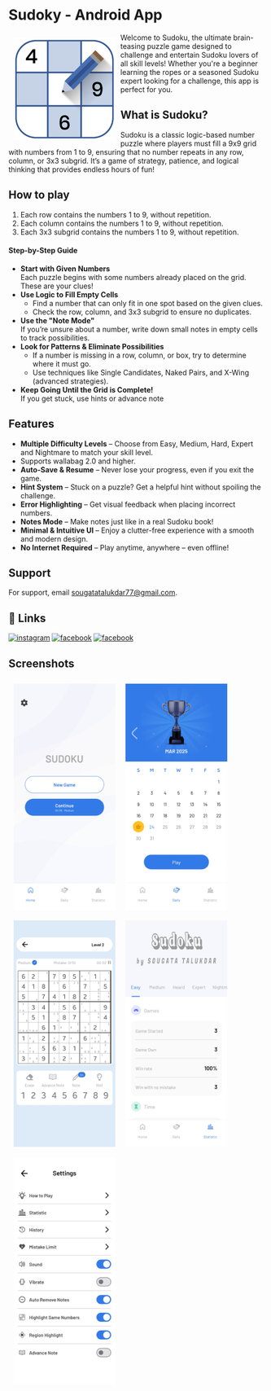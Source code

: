 # Sudoky - Android App

<img src="https://raw.githubusercontent.com/Sou-gata/sudoku_android_game/refs/heads/main/app/src/main/res/drawable/app_icon.png" align="left"
width="200" hspace="10" vspace="10">

Welcome to Sudoku, the ultimate brain-teasing puzzle game designed to challenge and entertain Sudoku lovers of all skill levels! Whether you're a beginner learning the ropes or a seasoned Sudoku expert looking for a challenge, this app is perfect for you.

## What is Sudoku?

Sudoku is a classic logic-based number puzzle where players must fill a 9x9 grid with numbers from 1 to 9, ensuring that no number repeats in any row, column, or 3x3 subgrid. It’s a game of strategy, patience, and logical thinking that provides endless hours of fun!

## How to play

<ol>
    <li>Each row contains the numbers 1 to 9, without repetition.</li>
    <li>Each column contains the numbers 1 to 9, without repetition.</li>
    <li>Each 3x3 subgrid contains the numbers 1 to 9, without repetition.</li>
</ol>

#### Step-by-Step Guide

<ul>
    <li><b>Start with Given Numbers</b><br/>Each puzzle begins with some numbers already placed on the grid. These are your clues!</li>
    <li><b>Use Logic to Fill Empty Cells</b><br/>
    <ul>
        <li>Find a number that can only fit in one spot based on the given clues.</li>
        <li>Check the row, column, and 3x3 subgrid to ensure no duplicates.</li>
    </ul></li>
    <li><b>Use the "Note Mode"</b><br/>If you’re unsure about a number, write down small notes in empty cells to track possibilities.</li>
    <li><b>Look for Patterns & Eliminate Possibilities</b><br/>
    <ul>
        <li>If a number is missing in a row, column, or box, try to determine where it must go.</li>
        <li>Use techniques like Single Candidates, Naked Pairs, and X-Wing (advanced strategies).</li>
    </ul>
    </li>
    <li><b>Keep Going Until the Grid is Complete!</b><br/>If you get stuck, use hints or advance note</li>
</ul>

## Features

-   <b>Multiple Difficulty Levels</b> – Choose from Easy, Medium, Hard, Expert and Nightmare to match your skill level.
-   Supports wallabag 2.0 and higher.
-   <b>Auto-Save & Resume</b> – Never lose your progress, even if you exit the game.
-   <b>Hint System</b> – Stuck on a puzzle? Get a helpful hint without spoiling the challenge.
-   <b>Error Highlighting</b> – Get visual feedback when placing incorrect numbers.
-   <b>Notes Mode</b> – Make notes just like in a real Sudoku book!
-   <b>Minimal & Intuitive UI</b> – Enjoy a clutter-free experience with a smooth and modern design.
-   <b>No Internet Required</b> – Play anytime, anywhere – even offline!

## Support

For support, email sougatatalukdar77@gmail.com.

## 🔗 Links

[![instagram](https://img.shields.io/badge/instagram-E1306C?style=for-the-badge&logo=instagram&logoColor=white)](https://www.instagram.com/sougata_76/)
[![facebook](https://img.shields.io/badge/facebook-0165E1?style=for-the-badge&logo=facebook&logoColor=white)](https://www.facebook.com/sougata76)
[![facebook](https://img.shields.io/badge/linkedin-0077B5?style=for-the-badge&logo=linkedin&logoColor=white)](https://www.linkedin.com/in/sougata76/)

## Screenshots

<img src="https://raw.githubusercontent.com/Sou-gata/sudoku_android_game/refs/heads/main/screenshots/1.jpg" align="left"
width="200" hspace="10" vspace="10">
<img src="https://raw.githubusercontent.com/Sou-gata/sudoku_android_game/refs/heads/main/screenshots/2.jpg" align="left"
width="200" hspace="10" vspace="10">
<img src="https://raw.githubusercontent.com/Sou-gata/sudoku_android_game/refs/heads/main/screenshots/3.jpg" align="left"
width="200" hspace="10" vspace="10">
<img src="https://raw.githubusercontent.com/Sou-gata/sudoku_android_game/refs/heads/main/screenshots/4.jpg" align="left"
width="200" hspace="10" vspace="10">
<img src="https://raw.githubusercontent.com/Sou-gata/sudoku_android_game/refs/heads/main/screenshots/5.jpg" align="left"
width="200" hspace="10" vspace="10">
